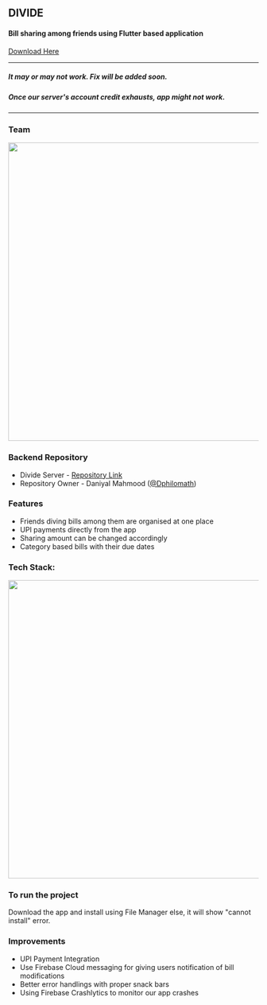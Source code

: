 
## DIVIDE 
#### Bill sharing among friends using Flutter based application
[Download Here](https://raw.githubusercontent.com/reverope/Divide/master/app-armeabi-v7a-release.apk)

************************************************************
##### It may or may not work. Fix will be added soon.
##### Once our server's account credit exhausts, app might not work.
************************************************************

### Team
<img src="https://user-images.githubusercontent.com/23384886/139630943-f2919185-d3d1-4ab7-ad77-3c412f9bc6f2.png" width="600"/>

### Backend Repository
- Divide Server - [Repository Link](https://github.com/Dphilomath/divide)
- Repository Owner - Daniyal Mahmood ([@Dphilomath](https://github.com/Dphilomath))

### Features
- Friends diving bills among them are organised at one place
- UPI payments directly from the app
- Sharing amount can be changed accordingly
- Category based bills with their due dates

### Tech Stack:
<img src="https://user-images.githubusercontent.com/23384886/139630875-a97ff3f4-dbac-4be9-b236-a689a878e31b.png" width="600"/>

### To run the project
Download the app and install using File Manager else, it will show "cannot install" error.

### Improvements
- UPI Payment Integration 
- Use Firebase Cloud messaging for giving users notification of bill modifications
- Better error handlings with proper snack bars
- Using Firebase Crashlytics to monitor our app crashes


